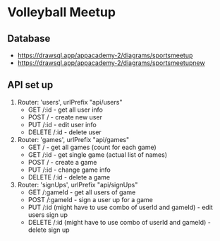 # Volleyball Meetup

## Database
<!-- - https://drawsql.app/getout/diagrams/volleyballmeetup -->
- https://drawsql.app/appacademy-2/diagrams/sportsmeetup
- https://drawsql.app/appacademy-2/diagrams/sportsmeetupnew


## API set up


1. Router: 'users', urlPrefix "api/users"
    - GET /:id - get all user info
    - POST / - create new user
    - PUT /:id - edit user info
    - DELETE /:id - delete user
2. Router: 'games', urlPrefix "api/games"
    - GET / - get all games (count for each game)
    - GET /:id - get single game (actual list of names)
    - POST / - create a game
    - PUT /:id - change game info
    - DELETE /:id - delete a game
3. Router: 'signUps', urlPrefix "api/signUps"
    - GET /:gameId - get all users of game
    - POST /:gameId - sign a user up for a game
    - PUT /:id (might have to use combo of userId and gameId) - edit users sign up
    - DELETE /:id (might have to use combo of userId and gameId) - delete sign up
